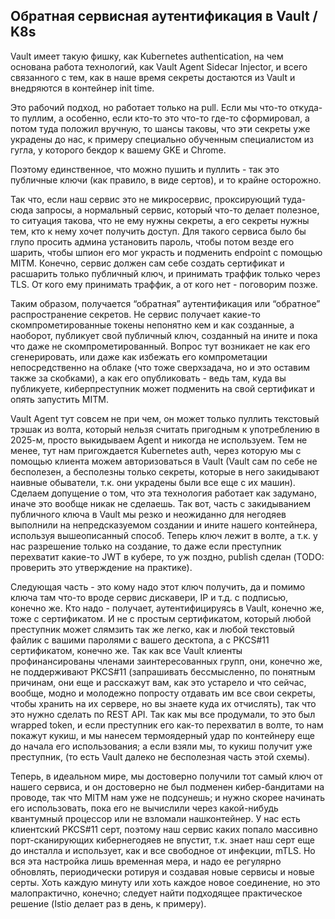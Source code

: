 ## Обратная сервисная аутентификация в Vault / K8s

Vault имеет такую фишку, как Kubernetes authentication, на чем основана работа технологий, как Vault Agent
Sidecar Injector, и всего связанного с тем, как в наше время секреты достаются из Vault и внедряются в контейнер
init time.

Это рабочий подход, но работает только на pull. Если мы что-то откуда-то пуллим, а особенно, если кто-то это
что-то где-то сформировал, а потом туда положил вручную, то шансы таковы, что эти секреты уже украдены до
нас, к примеру специально обученным специалистом из гугла, у которого бекдор к вашему GKE и Chrome.

Поэтому единственное, что можно пушить и пуллить - так это публичные ключи (как правило, в виде сертов), и
то крайне осторожно.

Так что, если наш сервис это не микросервис, проксирующий туда-сюда запросы, а нормальный сервис, который
что-то делает полезное, то ситуация такова, что не ему нужны секреты, а его секреты нужны тем, кто к нему
хочет получить доступ. Для такого сервиса было бы глупо просить админа установить пароль, чтобы потом везде
его шарить, чтобы шпион его мог украсть и подменить endpoint с помощью MITM. Конечно, сервис должен сам
себе создать сертификат и расшарить только публичный ключ, и принимать траффик только через TLS. От кого
ему принимать траффик, а от кого нет - поговорим позже.

Таким образом, получается “обратная” аутентификация или “обратное” распространение секретов. Не сервис
получает какие-то скомпрометированные токены непонятно кем и как созданные, а наоборот, публикует свой
публичный ключ, созданный на ините и пока что даже не скомпрометированный. Вопрос тут возникает не как
его сгенерировать, или даже как избежать его компрометации непосредственно на облаке (что тоже
сверхзадача, но и это оставим также за скобками), а как его опубликовать - ведь там, куда вы публикуете,
киберпреступник может подменить на свой сертификат и опять запустить MITM.

Vault Agent тут совсем не при чем, он может только пуллить текстовый трэшак из волта, который нельзя считать
пригодным к употреблению в 2025-м, просто выкидываем Agent и никогда не используем. Тем не менее, тут нам
пригождается Kubernetes auth, через которую мы с помощью клиента можем авторизоваться в Vault (Vault сам по
себе не бесполезен, а бесполезны только секреты, которые в него закидывают наивные обыватели, т.к. они
украдены были все еще с их машин). Сделаем допущение о том, что эта технология работает как задумано,
иначе это вообще никак не сделаешь. Так вот, часть с закидыванием публичного ключа в Vault мы резко и
неожиданно для негодяев выполнили на непредсказуемом создании и ините нашего контейнера, используя
вышеописанный способ. Теперь ключ лежит в волте, а т.к. у нас разрешение только на создание, то даже если
преступник перехватит какие-то JWT в кубере, то уж поздно, publish сделан (TODO: проверить это утверждение
на практике).

Следующая часть - это кому надо этот ключ получить, да и помимо ключа там что-то вроде сервис дискавери, IP
и т.д. с подписью, конечно же. Кто надо - получает, аутентифицируясь в Vault, конечно же, тоже с сертификатом.
И не с простым сертификатом, который любой преступник может слямзить так же легко, как и любой текстовый
файлик с вашими паролями с вашего десктопа, а с PKCS#11 сертификатом, конечно же. Так как все Vault
клиенты профинансированы членами заинтересованных групп, они, конечно же, не поддерживают PKCS#11
(запрашивать бессмысленно, по понятным причинам, они еще и расскажут вам, как это устарело и что сейчас,
вообще, модно и молодежно попросту отдавать им все свои секреты, чтобы хранить на их сервере, но вы знаете
куда их отчислять), так что это нужно сделать по REST API. Так как мы все продумали, то это был wrapped token,
и если преступник его как-то перехватил в волте, то нам покажут кукиш, и мы нанесем термоядерный удар по
контейнеру еще до начала его использования; а если взяли мы, то кукиш получит уже преступник, (то есть Vault
далеко не бесполезная часть этой схемы).

Теперь, в идеальном мире, мы достоверно получили тот самый ключ от нашего сервиса, и он достоверно не был
подменен кибер-бандитами на проводе, так что MITM нам уже не подсунешь; и нужно скорее начинать его
использовать, пока его не вычислили через какой-нибудь квантумный процессор или не взломали нашконтейнер. 
У нас есть клиентский PKCS#11 серт, поэтому наш сервис каких попало массивно порт-сканирующих
кибернегодяев не впустит, т.к. знает наш серт еще до инсталла и использует, как и все свободное от инфекции,
mTLS. Но вся эта настройка лишь временная мера, и надо ее регулярно обновлять, периодически ротируя и
создавая новые сервисы и новые серты. Хоть каждую минуту или хоть каждое новое соединение, но это
малопрактично, конечно; следует найти подходящее практическое решение (Istio делает раз в день, к примеру).
